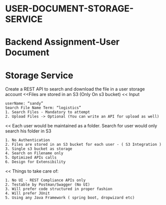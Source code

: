 # USER-DOCUMENT-STORAGE-SERVICE
# Backend Assignment-User Document
# Storage Service

Create a REST API to search and download the file in a user storage account
<<Files are stored in an S3 (Only On s3 bucket)
<< Input

    userName: “sandy”
    Search File Name Term: “logistics”
    1. Search Files - Mandatory to attempt
    2. Upload Files -> Optional (You can write an API for upload as well)
<< Each user would be maintained as a folder. Search for user would only search his folder in S3

    1. No Authentication
    2. Files are stored in an S3 bucket for each user - ( S3 Integration )
    3. Single s3 bucket as storage
    4. Search on Filename only
    5. Optimized APIs calls
    6. Design for Extensibility
<< Things to take care of:

    1. No UI - REST Compliance APIs only
    2. Testable by Postman/Swagger (No UI)
    3. Will prefer code structured in proper fashion
    4. Will prefer JUnit
    5. Using any Java Framework ( spring boot, dropwizard etc)